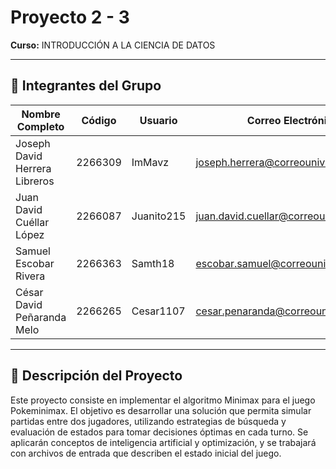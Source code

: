 # Proyecto 2 - 3

**Curso:** INTRODUCCIÓN A LA CIENCIA DE DATOS

---

## 👥 Integrantes del Grupo

| Nombre Completo | Código | Usuario | Correo Electrónico |
|---|---|---|---|
| Joseph David Herrera Libreros | 2266309 | ImMavz | joseph.herrera@correounivalle.edu.co |
| Juan David Cuéllar López | 2266087 | Juanito215 | juan.david.cuellar@correounivalle.edu.co |
| Samuel Escobar Rivera | 2266363 | Samth18 | escobar.samuel@correounivalle.edu.co |
| César David Peñaranda Melo | 2266265 | Cesar1107 | cesar.penaranda@correounivalle.edu.co |


---

## 📌 Descripción del Proyecto

Este proyecto consiste en implementar el algoritmo Minimax para el juego Pokeminimax. El objetivo es desarrollar una solución que permita simular partidas entre dos jugadores, utilizando estrategias de búsqueda y evaluación de estados para tomar decisiones óptimas en cada turno. Se aplicarán conceptos de inteligencia artificial y optimización, y se trabajará con archivos de entrada que describen el estado inicial del juego.
